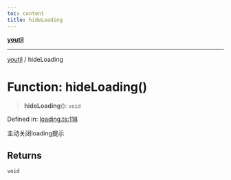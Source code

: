 ```yaml
---
toc: content
title: hideLoading
---
```

[**youtil**](../README.md)

***

[youtil](../globals.md) / hideLoading

# Function: hideLoading()

> **hideLoading**(): `void`

Defined in: [loading.ts:118](https://github.com/sxei/youtil/blob/b488c7f70ed7c3406efe20a0ac6e98bf131225b1/src/loading.ts#L118)

主动关闭loading提示

## Returns

`void`
